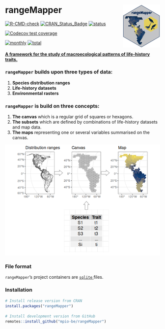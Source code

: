 
<!-- README.md is generated from README.Rmd. Please edit that file -->
<!-- 
rmarkdown::render('README.Rmd')
-->

# rangeMapper <img src="man/figures/logo.png" align="right" alt="" width="120" />

<!-- badges: start -->

[![R-CMD-check](https://github.com/mpio-be/rangeMapper/workflows/R-CMD-check/badge.svg)](https://github.com/mpio-be/rangeMapper/actions)
[![CRAN\_Status\_Badge](http://www.r-pkg.org/badges/version/rangeMapper)](http://cran.r-project.org/package=rangeMapper)
[![status](https://tinyverse.netlify.com/badge/rangeMapper)](https://CRAN.R-project.org/package=rangeMapper)

[![Codecov test
coverage](https://codecov.io/gh/mpio-be/rangeMapper/branch/master/graph/badge.svg)](https://codecov.io/gh/mpio-be/rangeMapper?branch=master)

[![monthly](https://cranlogs.r-pkg.org/badges/rangeMapper)](https://www.rpackages.io/package/rangeMapper)
[![total](https://cranlogs.r-pkg.org/badges/grand-total/rangeMapper)](https://www.rpackages.io/package/rangeMapper)

<!-- badges: end -->
<h4>
<a href="https://onlinelibrary.wiley.com/doi/10.1111/j.1466-8238.2011.00739.x" target="_blank">
A framework for the study of macroecological patterns of life-history
traits. </a>
</h4>

### `rangeMapper` builds upon three types of data:

1.  **Species distribution ranges**  
2.  **Life-history datasets**  
3.  **Environmental rasters**

### `rangeMapper` is build on three concepts:

1.  **The canvas** which is a regular grid of squares or hexagons.  
2.  **The subsets** which are defined by combinations of life-history
    datasets and map data.  
3.  **The maps** representing one or several variables summarised on the
    canvas.

![](man/figures/example-1.png)<!-- -->

### File format

`rangeMapper`’s project containers are
<a href="https://www.sqlite.org/" target="_blank"> `sqlite` </a> files.

### Installation

``` r
# Install release version from CRAN
install.packages("rangeMapper")

# Install development version from GitHub
remotes::install_github("mpio-be/rangeMapper")
```
